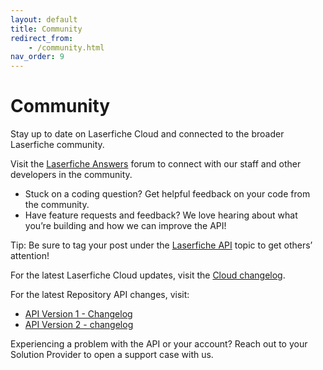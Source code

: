 ```yaml
---
layout: default
title: Community
redirect_from:
    - /community.html
nav_order: 9
---
```

<!--Copyright (c) Laserfiche.
Licensed under the MIT License. See LICENSE in the project root for license information.-->

# Community

Stay up to date on Laserfiche Cloud and connected to the broader Laserfiche community.

Visit the [Laserfiche Answers](https://answers.laserfiche.com/questions/topic/53/Laserfiche-Cloud) forum to connect with our staff and other developers in the community.

- Stuck on a coding question? Get helpful feedback on your code from the community. 
- Have feature requests and feedback? We love hearing about what you’re building and how we can improve the API! 

Tip: Be sure to tag your post under the [Laserfiche API](https://answers.laserfiche.com/questions/topic/67/Laserfiche-API) topic to get others’ attention!

For the latest Laserfiche Cloud updates, visit the [Cloud changelog](https://doc.laserfiche.com/laserfiche.documentation/en-us/Default.htm#changelog.htm).

For the latest Repository API changes, visit:
- [API Version 1 - Changelog](https://api.laserfiche.com/repository/v1/changelog)
- [API Version 2 - changelog](https://api.laserfiche.com/repository/v2/changelog)
        

Experiencing a problem with the API or your account? Reach out to your Solution Provider to open a support case with us.